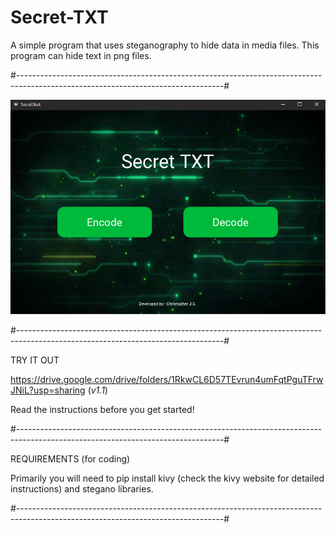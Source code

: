 # Secret-TXT
A simple program that uses steganography to hide data in media files. This program can hide text in png files.

#---------------------------------------------------------------------------------------------------------------------------------#

![Screenshot](https://raw.githubusercontent.com/Christo77793/Secret-TXT/master/Screenshots/Screenshot%20(1).png)

#---------------------------------------------------------------------------------------------------------------------------------#

TRY IT OUT

https://drive.google.com/drive/folders/1RkwCL6D57TEvrun4umFqtPguTFrwJNiL?usp=sharing (_v1.1_)

Read the instructions before you get started!

#---------------------------------------------------------------------------------------------------------------------------------#

REQUIREMENTS (for coding)

Primarily you will need to pip install kivy (check the kivy website for detailed instructions) and stegano libraries.

#---------------------------------------------------------------------------------------------------------------------------------#
